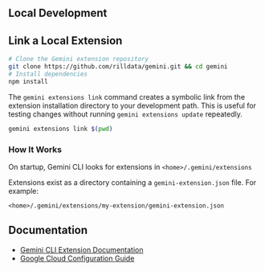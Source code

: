 ## Local Development

## Link a Local Extension

```bash
# Clone the Gemini extension repository
git clone https://github.com/rilldata/gemini.git && cd gemini
# Install dependencies
npm install
```

The `gemini extensions link` command creates a symbolic link from the extension installation directory to your development path. This is useful for testing changes without running `gemini extensions update` repeatedly.

```bash
gemini extensions link $(pwd)
```

### How It Works

On startup, Gemini CLI looks for extensions in `<home>/.gemini/extensions`

Extensions exist as a directory containing a `gemini-extension.json` file. For example:

```
<home>/.gemini/extensions/my-extension/gemini-extension.json
```

## Documentation

- [Gemini CLI Extension Documentation](https://github.com/google-gemini/gemini-cli/blob/main/docs/extension.md)
- [Google Cloud Configuration Guide](GEMINI.md)
